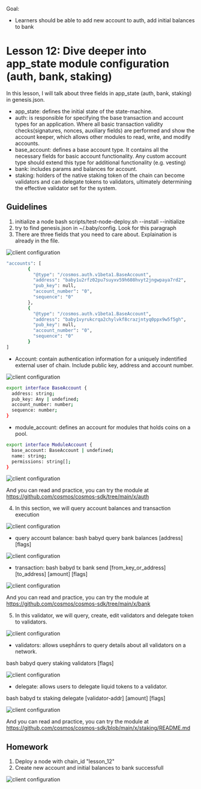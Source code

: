 Goal:
* Learners should be able to add new account to auth, add initial balances to bank

# Lesson 12: Dive deeper into app_state module configuration (auth, bank, staking)

In this lesson, I will talk about three fields in app_state (auth, bank, staking) in genesis.json.
* app_state: defines the initial state of the state-machine.
* auth: is responsible for specifying the base transaction and account types for an application. Where all basic transaction validity checks(signatures, nonces, auxiliary fields) are performed and show the account keeper, which allows other modules to read, write, and modify accounts.
* base_account: defines a base account type. It contains all the necessary fields for basic account functionality. Any custom account type should extend this type for additional functionality (e.g. vesting)
* bank: includes params and balances for account.
* staking: holders of the native staking token of the chain can become validators and can delegate tokens to validators, ultimately determining the effective validator set for the system.

## Guidelines

1. initialize a node 
bash scripts/test-node-deploy.sh --install --initialize
2. try to find genesis.json in ~/.baby/config. Look for this paragraph
3. There are three fields that you need to care about. Explaination is already in the file.

![client configuration](images/auth_genesis.png)

```bash
"accounts": [
        {
          "@type": "/cosmos.auth.v1beta1.BaseAccount",
          "address": "baby1u2rfz02pu7suyxv59h608hvyt2jngwpaya7rd2",
          "pub_key": null,
          "account_number": "0",
          "sequence": "0"
        },
        {
          "@type": "/cosmos.auth.v1beta1.BaseAccount",
          "address": "baby1vyrukcrqa2chylvkf8crazjntyq0ppx9w5f5gh",
          "pub_key": null,
          "account_number": "0",
          "sequence": "0"
        }
]
```

* Account: contain authentication information for a uniquely indentified external user of chain. Include public key, address and account number.

![client configuration](images/account_interface.png)


```bash
export interface BaseAccount {
  address: string;
  pub_key: Any | undefined;
  account_number: number;
  sequence: number;
}
```

* module_account: defines an account for modules that holds coins on a pool.
```bash
export interface ModuleAccount {
  base_account: BaseAccount | undefined;
  name: string;
  permissions: string[];
}
```

![client configuration](images/auth_account.png)

And you can read and practice, you can try the module at https://github.com/cosmos/cosmos-sdk/tree/main/x/auth

4. In this section, we will query account balances and transaction execution

![client configuration](images/bank_field.png)

* query account balance: bash babyd query bank balances [address] [flags] 

![client configuration](images/query_bank.png)

* transaction: bash babyd tx bank send [from_key_or_address] [to_address] [amount] [flags]

![client configuration](images/tx_bank.png)

And you can read and practice, you can try the module at https://github.com/cosmos/cosmos-sdk/tree/main/x/bank

5. In this validator, we will query, create, edit validators and delegate token to validators.

![client configuration](images/staking_field.png)

* validators: allows usephầnrs to query details about all validators on a network.

bash babyd query staking validators [flags]

![client configuration](images/query_validators.png)

* delegate: allows users to delegate liquid tokens to a validator.

bash babyd tx staking delegate [validator-addr] [amount] [flags]

![client configuration](images/delegate.png)

And you can read and practice, you can try the module at https://github.com/cosmos/cosmos-sdk/blob/main/x/staking/README.md 


## Homework
1. Deploy a node with chain_id "lesson_12"
2. Create new account and initial balances to bank successfull 

![client configuration](images/bank_field.png)


